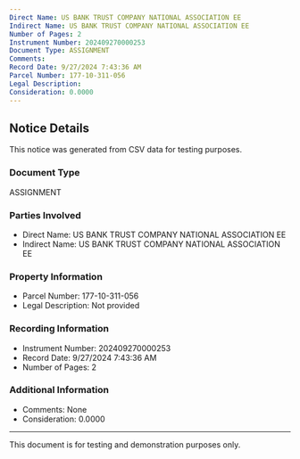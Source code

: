```yaml
---
Direct Name: US BANK TRUST COMPANY NATIONAL ASSOCIATION EE
Indirect Name: US BANK TRUST COMPANY NATIONAL ASSOCIATION EE
Number of Pages: 2
Instrument Number: 202409270000253
Document Type: ASSIGNMENT
Comments: 
Record Date: 9/27/2024 7:43:36 AM
Parcel Number: 177-10-311-056
Legal Description: 
Consideration: 0.0000
---
```


## Notice Details

This notice was generated from CSV data for testing purposes.

### Document Type
ASSIGNMENT

### Parties Involved
- Direct Name: US BANK TRUST COMPANY NATIONAL ASSOCIATION EE
- Indirect Name: US BANK TRUST COMPANY NATIONAL ASSOCIATION EE

### Property Information
- Parcel Number: 177-10-311-056
- Legal Description: Not provided

### Recording Information
- Instrument Number: 202409270000253
- Record Date: 9/27/2024 7:43:36 AM
- Number of Pages: 2

### Additional Information
- Comments: None
- Consideration: 0.0000

---

This document is for testing and demonstration purposes only.
